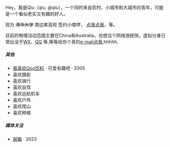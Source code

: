 Hey，我是Qiu（qiu, _@qiu_），一个同时来自农村、小城市和大城市的青年，可能是一个看似老实又有趣的好人。

现为 <del>清华大学</del> 南边某高校 签约小喽啰， [点我点我](https://baike.baidu.com/item/%E6%B8%85%E5%8D%8E%E5%A4%A7%E5%AD%A6/111764)，等。


目前的物理活动范围主要在China和Australia，也想当个网络游<del>民</del>侠。虚拟分身日常出没于[WX](https://ifyouhave.com)、[QQ](https://www.ifyouhavetoo.com) 等,等等给你个真的[e-mail点我](https://www.baidu.com/s?ie=utf-8&f=8&rsv_bp=1&tn=baidu&wd=xw6862%40gmail.com&oq=%25E9%2585%25B7%25E5%2584%25BF&rsv_pq=c5aa04e60001a2b5&rsv_t=338acdwAj%2B%2FDOyB336ch0OfG5gpKNXosA7DNajPTPKz3mpz90OOpowEOYSY&rqlang=cn&rsv_enter=1&rsv_dl=tb&rsv_n=2&rsv_sug3=1&rsv_sug2=0&rsv_btype=t&inputT=888&rsv_sug4=888),hhhhh.


##### 其他

- [我喜欢Qoo饮料][1] · 可爱有趣吧 · 2005
- 喜欢摄影
- 喜欢骑行
- 喜欢自驾
- 喜欢巡航机车
- 喜欢户外
- 喜欢爬山
- 喜欢种植



##### 媒体关注

- [邮箱][2]  · 2023

<!--
- [ 实习生 -- Qiu][3] · 2024
-->


[1]: //baike.baidu.com/item/%E9%85%B7%E5%84%BF/13521?fromtitle=Qoo&fromid=10716203&fromModule=lemma_search-box/
[2]: //txt1.668629.xyz/
[3]: //none/

